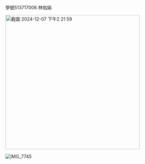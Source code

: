 學號513717006 林佑娟

<img width="419" alt="截圖 2024-12-07 下午2 21 59" src="https://github.com/user-attachments/assets/58fabea5-a814-47eb-875e-cd9db1bdce6d">

![IMG_7745](https://github.com/user-attachments/assets/f1d592fe-fecf-4291-8c28-e17d202a80ba)

